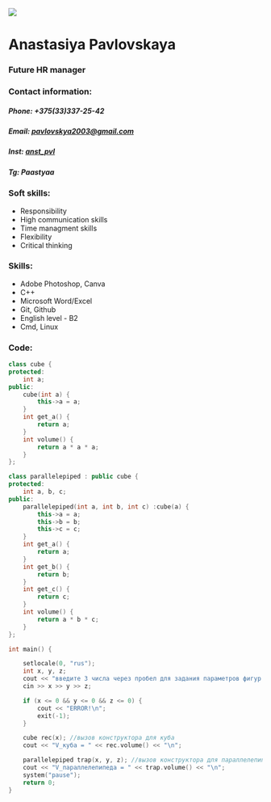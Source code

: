
![](https://github.com/anstpvl/cv/main/README.md/me.png)
# Anastasiya Pavlovskaya
### Future HR manager

### Contact information:
##### **Phone:** +375(33)337-25-42 
##### **Email:** pavlovskya2003@gmail.com
##### **Inst:** [anst_pvl](https://www.instagram.com/anst_pvl/)
##### **Tg:** Paastyaa

### Soft skills:
- Responsibility
- High communication skills
- Time managment skills
- Flexibility
- Critical thinking

### Skills:
- Adobe Photoshop, Canva
- C++
- Microsoft Word/Excel
- Git, Github
- English level - B2
- Cmd, Linux

### Code:
```c++
class cube {
protected:
    int a;
public:
    cube(int a) {
        this->a = a; 
    }
    int get_a() {
        return a;
    }
    int volume() {
        return a * a * a;
    }
};

class parallelepiped : public cube {
protected:
    int a, b, c;
public:
    parallelepiped(int a, int b, int c) :cube(a) {
        this->a = a;
        this->b = b;
        this->c = c;
    }
    int get_a() {
        return a;
    }
    int get_b() {
        return b;
    }
    int get_c() {
        return c;
    }
    int volume() {
        return a * b * c;
    }
};

int main() {

    setlocale(0, "rus");
    int x, y, z;
    cout << "введите 3 числа через пробел для задания параметров фигур: ";
    cin >> x >> y >> z;

    if (x <= 0 && y <= 0 && z <= 0) {
        cout << "ERROR!\n";
        exit(-1);
    }

    cube rec(x); //вызов конструктора для куба
    cout << "V_куба = " << rec.volume() << "\n";

    parallelepiped trap(x, y, z); //вызов конструктора для параллелепипеда
    cout << "V_параллелепипеда = " << trap.volume() << "\n";
    system("pause");
    return 0;
}
